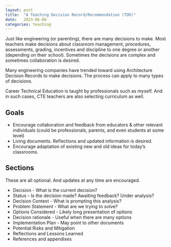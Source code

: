 ```yaml
---
layout: post
title:  "A Teaching Decision Record/Recommendation (TDR)"
date:   2023-06-06
categories: teaching
---
```

Just like engineering (or parenting), there are many decisions to make. Most teachers make decisions about classroom management, procedures, assessments, grading, incentives and discipline to one degree or another (depending on their school). Sometimes the decisions are complex and sometimes collaboration is desired.

Many engineering companies have trended toward using Architecture Decision Records to make decisions. The process can apply to many types of decisions.

Career Technical Education is taught by professionals such as myself. And in such cases, CTE teachers are also selecting curriculum as well.

## Goals

* Encourage collaboration and feedback from educators & other relevant individuals (could be professionals, parents, and even students at some level)
* Living documents. Reflections and updated information is desired.
* Encourage adaptation of existing new and old ideas for today’s classrooms.

## Sections

These are all optional. And updates at any time are encouraged.

* Decision - What is the current decision?
* Status - Is the decision made? Awaiting feedback? Under analysis?
* Decision Context - What is prompting this analysis?
* Problem Statement - What are we trying to solve?
* Options Considered - Likely long presentation of options
* Decision rationale - Useful when there are many options
* Implementation Plan - May point to other documents
* Potential Risks and Mitigation
* Reflections and Lessons Learned
* References and appendixes

